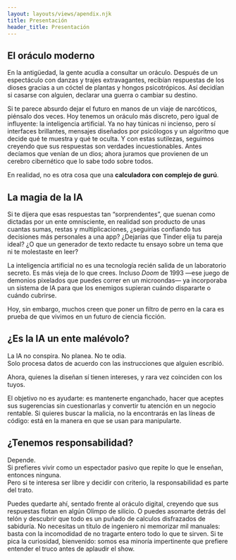 ```yaml
---
layout: layouts/views/apendix.njk
title: Presentación
header_title: Presentación
---
```


## El oráculo moderno

En la antigüedad, la gente acudía a consultar un oráculo. Después de un espectáculo con danzas y trajes extravagantes, recibían respuestas de los dioses gracias a un cóctel de plantas y hongos psicotrópicos. Así decidían si casarse con alguien, declarar una guerra o cambiar su destino.

Si te parece absurdo dejar el futuro en manos de un viaje de narcóticos, piénsalo dos veces. Hoy tenemos un oráculo más discreto, pero igual de influyente: la inteligencia artificial.
Ya no hay túnicas ni incienso, pero sí interfaces brillantes, mensajes diseñados por psicólogos y un algoritmo que decide qué te muestra y qué te oculta. Y con estas sutilezas, seguimos creyendo que sus respuestas son verdades incuestionables.
Antes decíamos que venían de un dios; ahora juramos que provienen de un cerebro cibernético que lo sabe todo sobre todos.

En realidad, no es otra cosa que una **calculadora con complejo de gurú**.

## La magia de la IA

Si te dijera que esas respuestas tan “sorprendentes”, que suenan como dictadas por un ente omnisciente, en realidad son producto de unas cuantas sumas, restas y multiplicaciones, ¿seguirías confiando tus decisiones más personales a una app?
¿Dejarías que Tinder elija tu pareja ideal? ¿O que un generador de texto redacte tu ensayo sobre un tema que ni te molestaste en leer?

La inteligencia artificial no es una tecnología recién salida de un laboratorio secreto. Es más vieja de lo que crees.
Incluso *Doom* de 1993 —ese juego de demonios pixelados que puedes correr en un microondas— ya incorporaba un sistema de IA para que los enemigos supieran cuándo dispararte o cuándo cubrirse.

Hoy, sin embargo, muchos creen que poner un filtro de perro en la cara es prueba de que vivimos en un futuro de ciencia ficción.

## ¿Es la IA un ente malévolo?

La IA no conspira. No planea. No te odia.  
Solo procesa datos de acuerdo con las instrucciones que alguien escribió.

Ahora, quienes la diseñan sí tienen intereses, y rara vez coinciden con los tuyos.

El objetivo no es ayudarte: es mantenerte enganchado, hacer que aceptes sus sugerencias sin cuestionarlas y convertir tu atención en un negocio rentable.
Si quieres buscar la malicia, no la encontrarás en las líneas de código: está en la manera en que se usan para manipularte.

## ¿Tenemos responsabilidad?

Depende.  
Si prefieres vivir como un espectador pasivo que repite lo que le enseñan, entonces ninguna.  
Pero si te interesa ser libre y decidir con criterio, la responsabilidad es parte del trato.

Puedes quedarte ahí, sentado frente al oráculo digital, creyendo que sus respuestas flotan en algún Olimpo de silicio. O puedes asomarte detrás del telón y descubrir que todo es un puñado de calculos disfrazados de sabiduría. No necesitas un título de ingeniero ni memorizar mil manuales: basta con la incomodidad de no tragarte entero todo lo que te sirven. Si te pica la curiosidad, bienvenido: somos esa minoría impertinente que prefiere entender el truco antes de aplaudir el show.